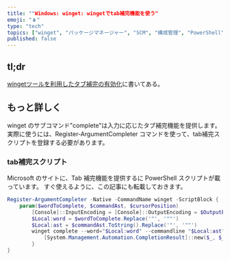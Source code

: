 ```yaml
---
title: ""Windows: winget: wingetでtab補完機能を使う"
emoji: "🪆"
type: "tech"
topics: ["winget", "パッケージマネージャー", "SCM", "構成管理", "PowerShell" ]
published: false
---
```


## tl;dr

[wingetツールを利用したタブ補完の有効化](https://learn.microsoft.com/ja-jp/windows/package-manager/winget/tab-completion)に書いてある。

## もっと詳しく

winget のサブコマンド"complete"は入力に応じたタブ補完機能を提供します。実際に使うには、Register-ArgumentCompleter コマンドを使って、tab補完スクリプトを登録する必要があります。

### tab補完スクリプト

Microsoft のサイトに、Tab 補完機能を提供するに PowerShell スクリプトが載っています。
すぐ使えるように、この記事にも転載しておきます。

``` PowerShell
Register-ArgumentCompleter -Native -CommandName winget -ScriptBlock {
    param($wordToComplete, $commandAst, $cursorPosition)
        [Console]::InputEncoding = [Console]::OutputEncoding = $OutputEncoding = [System.Text.Utf8Encoding]::new()
        $Local:word = $wordToComplete.Replace('"', '""')
        $Local:ast = $commandAst.ToString().Replace('"', '""')
        winget complete --word="$Local:word" --commandline "$Local:ast" --position $cursorPosition | ForEach-Object {
            [System.Management.Automation.CompletionResult]::new($_, $_, 'ParameterValue', $_)
        }
}
```
